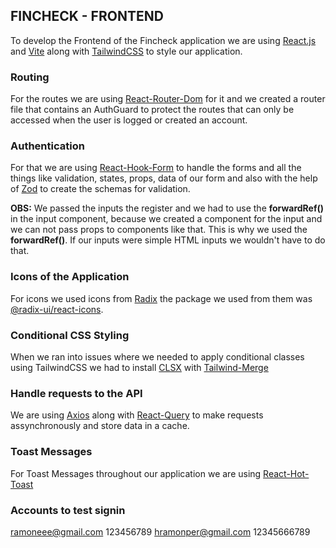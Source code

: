 ## FINCHECK - FRONTEND

To develop the Frontend of the Fincheck application we are using [React.js](https://react.dev/) and [Vite](https://vitejs.dev/)
along with [TailwindCSS](https://tailwindcss.com/) to style our application.

### Routing

For the routes we are using [React-Router-Dom](https://reactrouter.com/) for it and we created a router file that contains an AuthGuard to protect the routes
that can only be accessed when the user is logged or created an account.

### Authentication

For that we are using [React-Hook-Form](https://react-hook-form.com/) to handle the forms and all the things like validation, states, props, data of our form and
also with the help of [Zod](https://zod.dev/) to create the schemas for validation.

**OBS:** We passed the inputs the register and we had to use the **forwardRef()** in the input component, because we created a component for the input and we can not
pass props to components like that. This is why we used the **forwardRef()**. If our inputs were simple HTML inputs we wouldn't have to do that.

### Icons of the Application

For icons we used icons from [Radix](https://www.radix-ui.com/) the package we used from them was [@radix-ui/react-icons](https://www.npmjs.com/package/@radix-ui/react-icons).

### Conditional CSS Styling

When we ran into issues where we needed to apply conditional classes using TailwindCSS we had to install [CLSX](https://www.npmjs.com/package/clsx)
with [Tailwind-Merge](https://www.npmjs.com/package/tailwind-merge)

### Handle requests to the API

We are using [Axios](https://axios-http.com/) along with [React-Query](https://tanstack.com/) to make requests assynchronously and store data in a cache.

### Toast Messages

For Toast Messages throughout our application we are using [React-Hot-Toast](https://react-hot-toast.com/)

### Accounts to test signin

ramoneee@gmail.com  123456789
hramonper@gmail.com   12345666789
